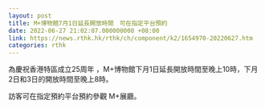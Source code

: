 ```yaml
---
layout: post
title: M+博物館7月1日延長開放時間　可在指定平台預約
date: 2022-06-27 21:02:07.000000000 +08:00
link: https://news.rthk.hk/rthk/ch/component/k2/1654970-20220627.htm
categories: rthk
---
```


為慶祝香港特區成立25周年 ，M+博物館下月1日延長開放時間至晚上10時，下月 2日和3日的開放時間至晚上8時。

訪客可在指定預約平台預約參觀 M+展廳。
